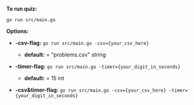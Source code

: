**To run quiz:**

`go run src/main.go`


**Options:**

  * **-csv-flag:** `go run src/main.go -csv={your_csv_here}`
    * **default:** = "problems.csv" string

  * **-timer-flag:** `go run src/main.go -timer={your_digit_in_seconds}`
    * **default:** = 15 int 

  * **-csv&timer-flag:** `go run src/main.go -csv={your_csv_here} -timer={your_digit_in_seconds}`

